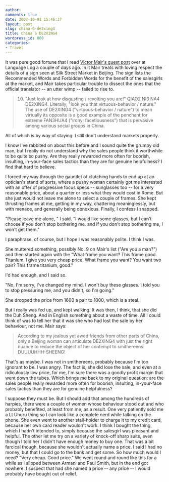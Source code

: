 ```yaml
---
author:
comments: true
date: 2007-10-01 15:46:37
layout: post
slug: china-6-de2xing4
title: China 6 DE2XING4
wordpress_id: 808
categories:
- Travel
---
```


It was pure good fortune that I read [Victor Mair's guest post](http://itre.cis.upenn.edu/~myl/languagelog/archives/004967.html) over at Language Log a couple of days ago. In it Mair treats with loving respect the details of a sign seen at Silk Street Market in Beijing. The sign lists the Recommended Words and Forbidden Words for the benefit of the salesgirls at the market, and Mair takes particular trouble to dissect the ones that the official translator -- an utter wimp -- failed to rise to.

> 10. "Just look at how disgusting / revolting you are!" QIAO2 NI3 NA4 DE2XING4. Literally, "look you that virtuous-behavior / nature." The use of DE2XING4 ("virtuous-behavior / nature") to mean virtually its opposite is a good example of the penchant for extreme FAN3HUA4 ("irony; facetiousness") that is pervasive among various social groups in China.

All of which is by way of staying: I still don't understand markets properly.

I know I've rabbited on about this before and I sound quite the grumpy old man, but I really do not understand why the sales people think it worthwhile to be quite so pushy. Are they really rewarded more often for boorish, insulting, in-your-face sales tactics than they are for genuine helpfulness? I find that hard to believe.

I forced my way through the gauntlet of clutching hands to end up at an optician's stand of sorts, where a pushy woman certainly got me interested with an offer of progressive focus specs -- sunglasses too -- for a very reasonable price, about a quarter or less what they would cost in Rome. But she just would not leave me alone to select a couple of frames. She kept thrusting frames at me, getting in my way, chattering meaninglessly, but with menace, and generally being obnoxious. Finally, I confess I snapped.

"Please leave me alone, " I said. "I would like some glasses, but I can't choose if you don't stop bothering me. and if you don't stop bothering me, I won't get them."

I paraphrase, of course, but I hope I was reasonably polite. I think I was.

She muttered something, possibly No. 9 on Mair's list ("Are you a man?") and then started again with the "What frame you want? This frame good. Titanium. I give you very cheap price. What frame you want? You want two pair? This frame titanium, good."

I'd had enough, and I said so.

"No, I'm sorry, I've changed my mind. I won't buy these glasses. I told you to stop pressuring me, and you didn't, so I'm going."

She dropped the price from 1600 a pair to 1000, which is a steal.

But I really was fed up, and kept walking. It was then, I think, that she did the Duh Sheng. And in English something about a waste of time. All I could think of was to tell her that it was she who had lost the sale by her behaviour, not me. Mair says:

> According to my jealous yet awed friends from other parts of China, only a Beijing woman can articulate DE2XING4 with just the right nuance to reduce the object of her contempt to smithereens: DUUUUHHH-SHEENG!

That's as maybe. I was not in smithereens, probably because I'm too ignorant to be. I was angry. The fact is, she did lose the sale, and even at a ridiculously low price, for me, I'm sure there was a goodly profit margin that went down the tubes. Which brings me back to my original question: are the sales people really rewarded more often for boorish, insulting, in-your-face sales tactics than they are for genuine helpfulness?

I suppose they must be. But I should add that among the hundreds of harpies, there were a couple of women whose behaviour stood out and who probably benefited, at least from me, as a result. One very patiently sold me a Lt Uhuru thing so I can look like a complete nerd while talking on the phone. She even went to another stall-holder to charge it to my credit card, because her own card reader wouldn't work. I think I bought the thing, which I hadn't intended to, simply because the salesgirl was pleasant and helpful. The other let me try on a variety of knock-off sharp suits, even though I told her I didn't have enough money to buy one. That was a bit farcical though, because she wouldn't actually name a price. I said I had no money, but that I could go to the bank and get some. So how much would I need? "Very cheap. Good price." We went round and round like this for a while as I slipped between Armani and Paul Smith, but in the end got nowhere. I suspect that had she named a price -- any price -- I would probably have bought out of relief.

